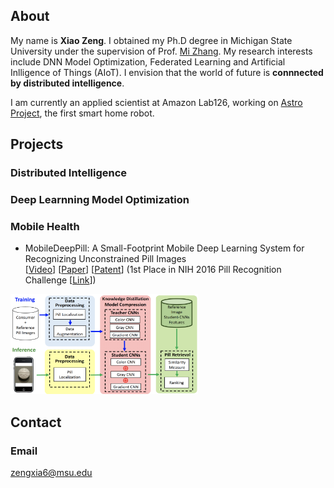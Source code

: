 ## About
My name is **Xiao Zeng**. I obtained my Ph.D degree in Michigan State University under the supervision of Prof. [Mi Zhang](https://www.egr.msu.edu/~mizhang/). My research interests include DNN Model Optimization, Federated Learning and Artificial Inlligence of Things (AIoT). I envision that the world of future is **connnected by distributed intelligence**. 

I am currently an applied scientist at Amazon Lab126, working on [Astro Project](https://www.aboutamazon.com/news/devices/meet-astro-a-home-robot-unlike-any-other), the first smart home robot.


## Projects

### Distributed Intelligence

### Deep Learnning Model Optimization

### Mobile Health

- MobileDeepPill: A Small-Footprint Mobile Deep Learning System for Recognizing Unconstrained Pill Images  
[[Video](https://www.youtube.com/watch?v=-k7awuoW2rg&feature=youtu.be)]
[[Paper](https://dl.acm.org/doi/pdf/10.1145/3081333.3081336)]
[[Patent](https://patentimages.storage.googleapis.com/7b/10/76/12f51f96eacc93/US10713540.pdf)]
(1st Place in NIH 2016 Pill Recognition Challenge [[Link](https://www.nlm.nih.gov/news/pillimagerecognitionchallenge.html)])
<img src="pics/mobiledeeppill.png" alt="alt text" width="300" height="160">



## Contact

### Email
zengxia6@msu.edu




